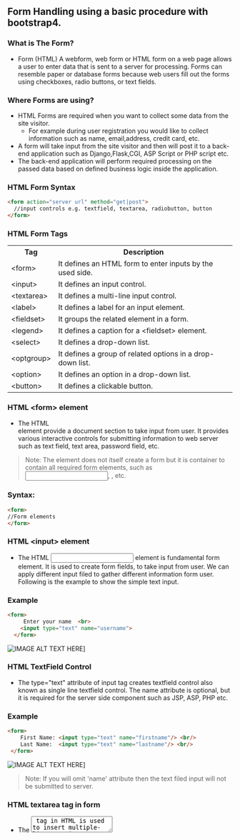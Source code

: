 ## Form Handling using a basic procedure with bootstrap4. 

### What is The Form?
* Form (HTML) A webform, web form or HTML form on a web page allows a user to enter data that is sent to a server for processing. Forms can resemble paper or database forms because web users fill out the forms using checkboxes, radio buttons, or text fields.
### Where Forms are using?
* HTML Forms are required when you want to collect some data from the site visitor.
  * For example during user registration you would like to collect information such as name, email,address, credit card, etc.
* A form will take input from the site visitor and then will post it to a back-end application such as Django,Flask,CGI, ASP Script or PHP script etc.
* The back-end application will perform required processing on the passed data based on defined business logic inside the application.
### HTML Form Syntax
```Html
<form action="server url" method="get|post">  
  //input controls e.g. textfield, textarea, radiobutton, button  
</form> 
```
### HTML Form Tags
<table class="alt">
<tr><th>Tag</th><th>Description</th></tr>
<tr><td>&lt;form&gt;</td><td>It defines an HTML form to enter inputs by the used side.</td></tr>
<tr><td>&lt;input&gt;</td><td>It defines an input control.</td></tr>
<tr><td>&lt;textarea&gt;</td><td>It defines a multi-line input control.</td></tr>
<tr><td>&lt;label&gt;</td><td>It defines a label for an input element.</td></tr>
<tr><td>&lt;fieldset&gt;</td><td>It groups the related element in a form.</td></tr>
<tr><td>&lt;legend&gt;</td><td>It defines a caption for a &lt;fieldset&gt; element.</td></tr>
<tr><td>&lt;select&gt;</td><td>It defines a drop-down list.</td></tr>
<tr><td>&lt;optgroup&gt;</td><td>It defines a group of related options in a drop-down list.</td></tr>
<tr><td>&lt;option&gt;</td><td>It defines an option in a drop-down list.</td></tr>
<tr><td>&lt;button&gt;</td><td>It defines a clickable button.</td></tr>
</table>

### HTML &lt;form&gt; element
* The HTML <form> element provide a document section to take input from user. It provides various interactive controls for submitting information to web server such as text field, text area, password field, etc.

> Note: The <form> element does not itself create a form but it is container to contain all required form elements, such as <input>, <label>, etc.

### Syntax:
~~~ Html
<form>  
//Form elements  
</form>
~~~~

### HTML &lt;input&gt; element
  * The HTML <input> element is fundamental form element. It is used to create form fields, to take input from user. We can apply different input filed to gather different information form user. Following is the example to show the simple text input.
### Example
~~~ Html
<form>  
     Enter your name  <br>  
    <input type="text" name="username">  
  </form>
~~~
![IMAGE ALT TEXT HERE](https://static.javatpoint.com/htmlpages/images/html-form.png)]

### HTML TextField Control
* The type="text" attribute of input tag creates textfield control also known as single line textfield control. The name attribute is optional, but it is required for the server side component such as JSP, ASP, PHP etc.
### Example
~~~ Html
<form>  
    First Name: <input type="text" name="firstname"/> <br/>  
    Last Name:  <input type="text" name="lastname"/> <br/>  
 </form> 
~~~
![IMAGE ALT TEXT HERE](https://static.javatpoint.com/htmlpages/images/html-textfield-control.png)]
> Note: If you will omit 'name' attribute then the text filed input will not be submitted to server.

### HTML textarea tag in form
* The <textarea> tag in HTML is used to insert multiple-line text in a form. The size of <textarea> can be specify either using "rows" or "cols" attribute or by CSS.

### Example:
 ~~~ Html
 <form>  
        Enter your address:<br>  
      <textarea rows="2" cols="20"></textarea>  
  </form> 
 ~~~
 ![IMAGE ALT TEXT HERE](https://static.javatpoint.com/htmlpages/images/html-textarea-tag-in-form.png)]
 
### Label Tag in Form
* It is considered better to have label in form. As it makes the code parser/browser/user friendly.
* If you click on the label tag, it will focus on the text control. To do so, you need to have for attribute in label tag that must be same as id attribute of input tag.

> NOTE: It is good to use <label> tag with form, although it is optional but if you will use it, then it will provide a focus when you tap or click on label tag. It is more worthy with touchscreens.

~~~ Html
<form>  
    <label for="firstname">First Name: </label> <br/>  
              <input type="text" id="firstname" name="firstname"/> <br/>  
   <label for="lastname">Last Name: </label>  
              <input type="text" id="lastname" name="lastname"/> <br/>  
 </form>  
~~~
![IMAGE ALT TEXT HERE](https://static.javatpoint.com/htmlpages/images/html-label-tag-in-form.png)]

### HTML Password Field Control
* The password is not visible to the user in password field control.
### Example
~~~ Html
<form>  
    <label for="password">Password: </label>  
              <input type="password" id="password" name="password"/> <br/>  
</form>  
~~~
![IMAGE ALT TEXT HERE](https://static.javatpoint.com/htmlpages/images/html-password-field-control.png)]

### HTML Email Field Control
* The email field in new in HTML 5. It validates the text for correct email address. You must use @ and . in this field.
~~~ Html
<form>  
    <label for="email">Email: </label>  
              <input type="email" id="email" name="email"/> <br/>  
</form>  
~~~
![IMAGE ALT TEXT HERE](https://static.javatpoint.com/htmlpages/images/html-5-email-field-control.png)]

> Note: If we will not enter the correct email, it will display error like:
![IMAGE ALT TEXT HERE](https://static.javatpoint.com/htmlpages/images/html-5-email-field-control2.png)]

### Radio Button Control
* The radio button is used to select one option from multiple options. It is used for selection of gender, quiz questions etc.

* If you use one name for all the radio buttons, only one radio button can be selected at a time.

* Using radio buttons for multiple options, you can only choose a single option at a time.

~~~ Html
<form>  
    <label for="gender">Gender: </label>  
              <input type="radio" id="gender" name="gender" value="male"/>Male  
              <input type="radio" id="gender" name="gender" value="female"/>Female <br/>  
</form>  
~~~


![IMAGE ALT TEXT HERE](https://static.javatpoint.com/htmlpages/images/radio-button-control.png)]

### Checkbox Control
* The checkbox control is used to check multiple options from given checkboxes.
~~~ Html
<form>  
Hobby:<br>  
              <input type="checkbox" id="cricket" name="cricket" value="cricket"/>  
                 <label for="cricket">Cricket</label> <br>  
              <input type="checkbox" id="football" name="football" value="football"/>  
                 <label for="football">Football</label> <br>  
              <input type="checkbox" id="hockey" name="hockey" value="hockey"/>  
                 <label for="hockey">Hockey</label>  
</form>  
~~~
> Note: These are similar to radio button except it can choose multiple options at a time and radio button can select one button at a time, and its display.

![IMAGE ALT TEXT HERE](https://static.javatpoint.com/htmlpages/images/checkbox-control.png)]

### Submit button control
* HTML <input type="submit"> are used to add a submit button on web page. When user clicks on submit button, then form get submit to the server.
### Syntax:
~~~ Html
<input type="submit" value="submit">  
~~~
* The type = submit , specifying that it is a submit button

* The value attribute can be anything which we write on button on web page.

* The name attribute can be omit here.
### Example
~~~ Html
<form>  
    <label for="name">Enter name</label><br>  
    <input type="text" id="name" name="name"><br>  
    <label for="pass">Enter Password</label><br>  
    <input type="Password" id="pass" name="pass"><br>  
    <input type="submit" value="submit">  
</form>  
~~~

![IMAGE ALT TEXT HERE](https://static.javatpoint.com/htmlpages/images/submit-button-control.png)]

### HTML <fieldset> element:
 * The <fieldset> element in HTML is used to group the related information of a form. This element is used with <legend> element which provide caption for the grouped elements.
### Example
 ~~~ Html
 <form>  
     <fieldset>  
      <legend>User Information:</legend>  
    <label for="name">Enter name</label><br>  
<input type="text" id="name" name="name"><br>  
<label for="pass">Enter Password</label><br>  
<input type="Password" id="pass" name="pass"><br>  
<input type="submit" value="submit">  
</fieldset>  
</form>  
 ~~~


![IMAGE ALT TEXT HERE](https://static.javatpoint.com/htmlpages/images/html-fieldset-element.png)


### Forms with Bootstrap 4

### Bootstrap Form Layouts
* Bootstrap provides three types of form layouts:
 * Vertical form (this is default)
 * Horizontal form
 * Inline form
* Standard rules for all three form layouts:
 * Wrap labels and form controls in <div class="form-group"> (needed for optimum spacing)
 * Add class .form-control to all textual <input>, <textarea>, and <select> elements
### Bootstrap Vertical Form (default)
 * The following example creates a vertical form with two input fields, one checkbox, and a submit button:
### Example

~~~ Html
 <form action="#">
  <div class="form-group">
    <label for="email">Email address:</label>
    <input type="email" class="form-control" id="email">
  </div>
  <div class="form-group">
    <label for="pwd">Password:</label>
    <input type="password" class="form-control" id="pwd">
  </div>
  <div class="checkbox">
    <label><input type="checkbox"> Remember me</label>
  </div>
  <button type="submit" class="btn btn-default">Submit</button>
</form>
 ~~~
 
